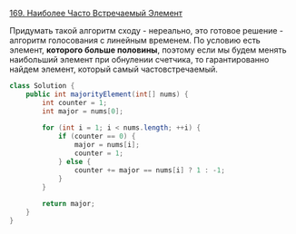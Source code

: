 [169. Наиболее Часто Встречаемый Элемент](https://leetcode.com/problems/majority-element/)

Придумать такой алгоритм сходу - нереально, это готовое решение - алгоритм голосования с линейным временем. По условию есть элемент, **которого больше половины**, поэтому если мы будем менять наибольший элемент при обнулении счетчика, то гарантированно найдем элемент, который самый частовстречаемый.
```Java
class Solution {
    public int majorityElement(int[] nums) {
        int counter = 1;
        int major = nums[0];
        
        for (int i = 1; i < nums.length; ++i) {
            if (counter == 0) {
                major = nums[i];
                counter = 1;
            } else {
                counter += major == nums[i] ? 1 : -1;
            }
        }
        
        return major;
    }
}
```